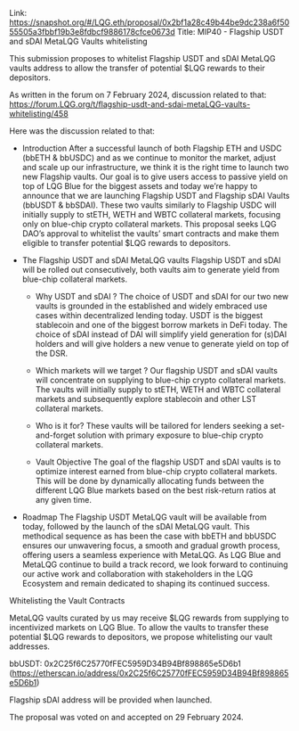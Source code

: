 Link: https://snapshot.org/#/LQG.eth/proposal/0x2bf1a28c49b44be9dc238a6f5055505a3fbbf19b3e8fdbcf9886178cfce0673d
Title: MIP40 - Flagship USDT and sDAI MetaLQG Vaults whitelisting

This submission proposes to whitelist Flagship USDT and sDAI MetaLQG vaults address to allow the transfer of potential $LQG rewards to their depositors.

As written in the forum on 7 February 2024, discussion related to that: https://forum.LQG.org/t/flagship-usdt-and-sdai-metaLQG-vaults-whitelisting/458

Here was the discussion related to that:

- Introduction
After a successful launch of both Flagship ETH and USDC (bbETH & bbUSDC) and as we continue to monitor the market, adjust and scale up our infrastructure, we think it is the right time to launch two new Flagship vaults.
Our goal is to give users access to passive yield on top of LQG Blue for the biggest assets and today we’re happy to announce that we are launching Flagship USDT and Flagship sDAI Vaults (bbUSDT & bbSDAI). These two vaults similarly to Flagship USDC will initially supply to stETH, WETH and WBTC collateral markets, focusing only on blue-chip crypto collateral markets.
This proposal seeks LQG DAO’s approval to whitelist the vaults’ smart contracts and make them eligible to transfer potential $LQG rewards to depositors.

- The Flagship USDT and sDAI MetaLQG vaults
Flagship USDT and sDAI will be rolled out consecutively, both vaults aim to generate yield from blue-chip collateral markets.

    - Why USDT and sDAI ?
The choice of USDT and sDAI for our two new vaults is grounded in the established and widely embraced use cases within decentralized lending today. USDT is the biggest stablecoin and one of the biggest borrow markets in DeFi today. The choice of sDAI instead of DAI will simplify yield generation for (s)DAI holders and will give holders a new venue to generate yield on top of the DSR.

    - Which markets will we target ?
Our flagship USDT and sDAI vaults will concentrate on supplying to blue-chip crypto collateral markets. The vaults will initially supply to stETH, WETH and WBTC collateral markets and subsequently explore stablecoin and other LST collateral markets.

    - Who is it for?
These vaults will be tailored for lenders seeking a set-and-forget solution with primary exposure to blue-chip crypto collateral markets.

    - Vault Objective
The goal of the flagship USDT and sDAI vaults is to optimize interest earned from blue-chip crypto collateral markets. This will be done by dynamically allocating funds between the different LQG Blue markets based on the best risk-return ratios at any given time.

- Roadmap
The Flagship USDT MetaLQG vault will be available from today, followed by the launch of the sDAI MetaLQG vault. This methodical sequence as has been the case with bbETH and bbUSDC ensures our unwavering focus, a smooth and gradual growth process, offering users a seamless experience with MetaLQG.
As LQG Blue and MetaLQG continue to build a track record, we look forward to continuing our active work and collaboration with stakeholders in the LQG Ecosystem and remain dedicated to shaping its continued success.

Whitelisting the Vault Contracts

MetaLQG vaults curated by us may receive $LQG rewards from supplying to incentivized markets on LQG Blue. To allow the vaults to transfer these potential $LQG rewards to depositors, we propose whitelisting our vault addresses.

bbUSDT: 0x2C25f6C25770fFEC5959D34B94Bf898865e5D6b1 (https://etherscan.io/address/0x2C25f6C25770fFEC5959D34B94Bf898865e5D6b1)

Flagship sDAI address will be provided when launched.

The proposal was voted on and accepted on 29 February 2024.